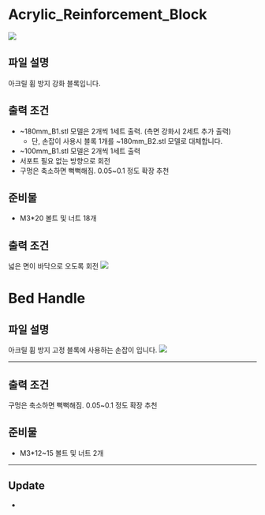 # Acrylic_Reinforcement_Block

![](https://github.com/simulz/CreMaker_TuneUp/blob/9623a3c78e2645be2d8ed60e31a75fb5e3a9aec2/3D_Models/Main_Parts/Bed/BottomPlateHandle/Images/20220512_3D1.png)

## 파일 설명

아크릴 휨 방지 강화 블록입니다.

## 출력 조건

- ~180mm_B1.stl 모델은 2개씩 1세트 출력. (측면 강화시 2세트 추가 출력)
  - 단, 손잡이 사용시 블록 1개를 ~180mm_B2.stl 모델로 대체합니다.
- ~100mm_B1.stl 모델은 2개씩 1세트 출력
- 서포트 필요 없는 방향으로 회전
- 구멍은 축소하면 뻑뻑해짐. 0.05~0.1 정도 확장 추천

## 준비물

- M3\*20 볼트 및 너트 18개

## 출력 조건

넓은 면이 바닥으로 오도록 회전
![](https://github.com/simulz/CreMaker_TuneUp/blob/39bfd3a4c9ec6d806d423ef5497b1ebbd0d7df98/3D_Models/Addons/Acrylic_Reinforcement_Block/Images/20220519_151342.jpg)

# Bed Handle

## 파일 설명

아크릴 휨 방지 고정 블록에 사용하는 손잡이 입니다.
![](https://github.com/simulz/CreMaker_TuneUp/blob/0d06ef17fe9c456a15d2c74a471cd4e422c58f24/3D_Models/Main_Parts/Bed/BottomPlateHandle/Images/20220519_155929.jpg)

***
## 출력 조건

구멍은 축소하면 뻑뻑해짐. 0.05~0.1 정도 확장 추천

## 준비물

- M3\*12~15 볼트 및 너트 2개

***

## Update
-
